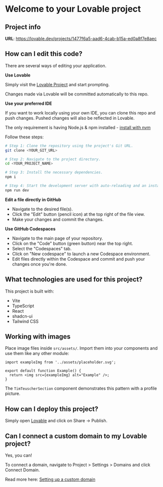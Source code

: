 # Welcome to your Lovable project

## Project info

**URL**: https://lovable.dev/projects/1477f6a5-aad6-4cab-b15a-ed0a8f7e8aec

## How can I edit this code?

There are several ways of editing your application.

**Use Lovable**

Simply visit the [Lovable Project](https://lovable.dev/projects/1477f6a5-aad6-4cab-b15a-ed0a8f7e8aec) and start prompting.

Changes made via Lovable will be committed automatically to this repo.

**Use your preferred IDE**

If you want to work locally using your own IDE, you can clone this repo and push changes. Pushed changes will also be reflected in Lovable.

The only requirement is having Node.js & npm installed - [install with nvm](https://github.com/nvm-sh/nvm#installing-and-updating)

Follow these steps:

```sh
# Step 1: Clone the repository using the project's Git URL.
git clone <YOUR_GIT_URL>

# Step 2: Navigate to the project directory.
cd <YOUR_PROJECT_NAME>

# Step 3: Install the necessary dependencies.
npm i

# Step 4: Start the development server with auto-reloading and an instant preview.
npm run dev
```

**Edit a file directly in GitHub**

- Navigate to the desired file(s).
- Click the "Edit" button (pencil icon) at the top right of the file view.
- Make your changes and commit the changes.

**Use GitHub Codespaces**

- Navigate to the main page of your repository.
- Click on the "Code" button (green button) near the top right.
- Select the "Codespaces" tab.
- Click on "New codespace" to launch a new Codespace environment.
- Edit files directly within the Codespace and commit and push your changes once you're done.

## What technologies are used for this project?

This project is built with:

- Vite
- TypeScript
- React
- shadcn-ui
- Tailwind CSS

## Working with images

Place image files inside `src/assets/`.
Import them into your components and use them like any other module:

```tsx
import exampleImg from '../assets/placeholder.svg';

export default function Example() {
  return <img src={exampleImg} alt="Example" />;
}
```

The `TimTeuscherSection` component demonstrates this pattern with a profile picture.

## How can I deploy this project?

Simply open [Lovable](https://lovable.dev/projects/1477f6a5-aad6-4cab-b15a-ed0a8f7e8aec) and click on Share -> Publish.

## Can I connect a custom domain to my Lovable project?

Yes, you can!

To connect a domain, navigate to Project > Settings > Domains and click Connect Domain.

Read more here: [Setting up a custom domain](https://docs.lovable.dev/tips-tricks/custom-domain#step-by-step-guide)

